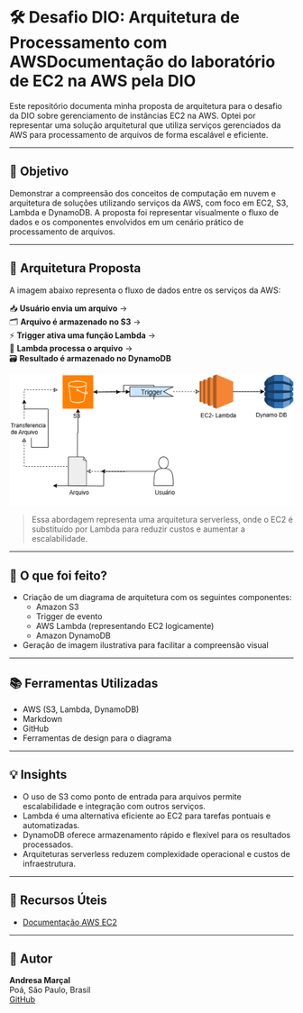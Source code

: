 # 🛠️ Desafio DIO: Arquitetura de Processamento com AWSDocumentação do laboratório de EC2 na AWS pela DIO

Este repositório documenta minha proposta de arquitetura para o desafio da DIO sobre gerenciamento de instâncias EC2 na AWS. Optei por representar uma solução arquitetural que utiliza serviços gerenciados da AWS para processamento de arquivos de forma escalável e eficiente.

---

## 🎯 Objetivo

Demonstrar a compreensão dos conceitos de computação em nuvem e arquitetura de soluções utilizando serviços da AWS, com foco em EC2, S3, Lambda e DynamoDB. A proposta foi representar visualmente o fluxo de dados e os componentes envolvidos em um cenário prático de processamento de arquivos.

---

## 🧩 Arquitetura Proposta

A imagem abaixo representa o fluxo de dados entre os serviços da AWS:

📥 **Usuário envia um arquivo** →  
🗂️ **Arquivo é armazenado no S3** →  
⚡ **Trigger ativa uma função Lambda** →  
🧠 **Lambda processa o arquivo** →  
🗃️ **Resultado é armazenado no DynamoDB**

![Diagrama de Arquitetura](images/diagrama-arquitetura.png)

> Essa abordagem representa uma arquitetura serverless, onde o EC2 é substituído por Lambda para reduzir custos e aumentar a escalabilidade.

---

## 🧐 O que foi feito?

- Criação de um diagrama de arquitetura com os seguintes componentes:
  - Amazon S3
  - Trigger de evento
  - AWS Lambda (representando EC2 logicamente)
  - Amazon DynamoDB
- Geração de imagem ilustrativa para facilitar a compreensão visual

---

## 📚 Ferramentas Utilizadas

- AWS (S3, Lambda, DynamoDB)
- Markdown
- GitHub
- Ferramentas de design para o diagrama

---

## 💡 Insights

- O uso de S3 como ponto de entrada para arquivos permite escalabilidade e integração com outros serviços.
- Lambda é uma alternativa eficiente ao EC2 para tarefas pontuais e automatizadas.
- DynamoDB oferece armazenamento rápido e flexível para os resultados processados.
- Arquiteturas serverless reduzem complexidade operacional e custos de infraestrutura.

---

## 🔗 Recursos Úteis

- [Documentação AWS EC2](https://docs.aws.amazon.com/pt_br/AWSEC2/latest/UserGuide/concepts.html)
  
---


## 👤 Autor

**Andresa Marçal**  
Poá, São Paulo, Brasil  
[GitHub](https://github.com/amarcal07)
